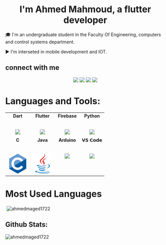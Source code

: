 <h1 align="center">I'm Ahmed Mahmoud, a flutter developer</h1>
🎓 I'm an undergraduate student in the Faculty Of Engineering, computers and control systems department.

▶️ I'm interseted in mobile development and IOT.


<h2 align="left">connect with me</h2>
<p align="center">
<a href="https://www.linkedin.com/in/ahmed-maged-0805681b5"><img src="https://img.shields.io/badge/linkedin-%230177B5?style=flat&logo=linkedin&logoColor=white"/></a>
<a href="https://www.facebook.com/a7medmaged17/"><img src="https://img.shields.io/badge/facebook-%230866FF?style=flat&logo=facebook&logoColor=white"/></a>
<a href="https://t.me/A7medMaged"><img src="https://img.shields.io/badge/telegram-2CA5E0?style=flat&logo=telegram&logoColor=white"/></a>
<a href="https://twitter.com/AhmeddMaged"><img src="https://img.shields.io/badge/twitter-%231FA1F1?style=flat&logo=X&logoColor=white"/></a>
</p>



<h1 align="left">Languages and Tools:</h1>

<table align="center">
  <tbody>
    <tr valign="top">
      <td width="25%" align="center">
        <span><strong>Dart</span><br><br><br>
        <img height="64px" src="https://cdn.svgporn.com/logos/dart.svg">
      </td>
      <td width="25%" align="center">
        <span><strong>Flutter</span><br><br><br>
        <img height="64px" src="https://cdn.svgporn.com/logos/flutter.svg">
      </td>
      <td width="25%" align="center">
        <span><strong>Firebase</span><br><br><br>
        <img height="64px" src="https://cdn.svgporn.com/logos/firebase.svg">
      </td>
      <td width="25%" align="center">
        <span><strong>Python</strong>
        </span><br><br><br>
        <img height="64px" src="https://cdn4.iconfinder.com/data/icons/logos-and-brands/512/267_Python_logo-128.png">
      </td>
    </tr>
    <tr valign="top">
      <td width="25%" align="center">
        <span><strong>C</strong>
        </span><br><br><br>
        <img height="64px" src="https://raw.githubusercontent.com/devicons/devicon/master/icons/c/c-original.svg">
      </td>
      <td width="25%" align="center">
        <span><strong>Java</strong>
        </span><br><br><br>
        <img height="64px" src="https://raw.githubusercontent.com/devicons/devicon/master/icons/java/java-original.svg">
      </td>
      <td width="25%" align="center">
        <span><strong>Arduino</span><br><br><br>
        <img height="64px" src="https://cdn.worldvectorlogo.com/logos/arduino-1.svg">
      </td>
      <td width="25%" align="center">
        <span><strong>𝗩𝗦 𝗖𝗼𝗱𝗲</span><br><br><br>
        <img height="64px" src="https://cdn.svgporn.com/logos/visual-studio-code.svg">
      </td>
    </tr>
   
  </tbody>
</table>




<h1 align="left">Most Used Languages</h1>
<p>&nbsp;<img align="center" src="https://github-readme-stats.vercel.app/api?username=ahmedmaged1722&show_icons=true&locale=en" alt="ahmedmaged1722" /></p>


<h2 align="left">Github Stats:</h2>
<p><img align="left" src="https://github-readme-stats.vercel.app/api/top-langs?username=ahmedmaged1722&show_icons=true&locale=en&layout=compact" alt="ahmedmaged1722" /></p>
